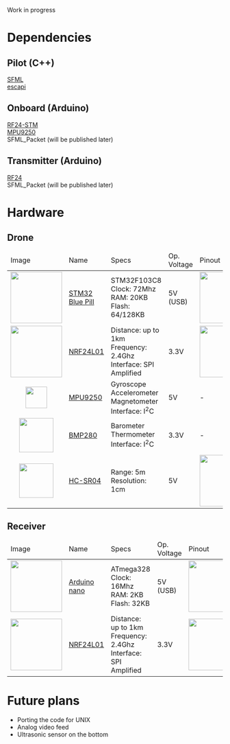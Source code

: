 Work in progress

# Dependencies
## Pilot (C++)
[SFML](https://www.sfml-dev.org)\
[escapi](https://github.com/jarikomppa/escapi)

## Onboard (Arduino)
[RF24-STM](https://github.com/jaretburkett/RF24-STM)\
[MPU9250](https://github.com/bolderflight/MPU9250)\
SFML_Packet (will be published later)

## Transmitter (Arduino)
[RF24](https://github.com/nRF24/RF24)\
SFML_Packet (will be published later)

# Hardware
## Drone
<table width="100%">
  <thead>
  	<tr><td>Image</td><td>Name</td><td>Specs</td><td>Op. Voltage</td><td>Pinout</td></tr>
  </thead>
  <tbody>
  <tr><td><img src="https://wiki.stm32duino.com/images/thumb/d/db/STM32_Blue_Pill_perspective.jpg/450px-STM32_Blue_Pill_perspective.jpg" width=120></td><td><a href="https://wiki.stm32duino.com/index.php?title=Blue_Pill">STM32 Blue Pill</a></td><td>STM32F103C8<br>Clock: 72Mhz<br>RAM: 20KB<br>Flash: 64/128KB</td><td>5V (USB)</td><td><a href="https://wiki.stm32duino.com/images/a/ae/Bluepillpinout.gif" target="_blank"><img src="https://wiki.stm32duino.com/images/a/ae/Bluepillpinout.gif" width=120></a></td></tr>
  <tr><td><img src="https://lastminuteengineers.com/wp-content/uploads/2018/07/nRF24L01-PA-LNA-External-Antenna-Wireless-Transceiver-Module.png" width=120></td><td><a href="https://lastminuteengineers.com/nrf24l01-arduino-wireless-communication/">NRF24L01</a></td><td>Distance: up to 1km<br>Frequency: 2.4Ghz<br>Interface: SPI<br>Amplified</td><td>3.3V</td><td><a href="https://lastminuteengineers.com/wp-content/uploads/2018/07/Pinout-nRF24L01-PA-LNA-External-Antenna-Wireless-Transceiver-Module.png" target="_blank"><img src="https://lastminuteengineers.com/wp-content/uploads/2018/07/Pinout-nRF24L01-PA-LNA-External-Antenna-Wireless-Transceiver-Module.png" width=120></a></td></tr>
  <tr><td align=middle><img src="https://camo.githubusercontent.com/c320f6e5db1aed989b6a1282a2ddb71582c13c60/687474703a2f2f706c617967726f756e642e61726475696e6f2e63632f75706c6f6164732f4d61696e2f6d70752d363035302e6a7067" width=50></td><td><a href="https://camo.githubusercontent.com/c320f6e5db1aed989b6a1282a2ddb71582c13c60/687474703a2f2f706c617967726f756e642e61726475696e6f2e63632f75706c6f6164732f4d61696e2f6d70752d363035302e6a7067">MPU9250</a></td><td>Gyroscope<br>Accelerometer<br>Magnetometer<br>Interface: I<sup>2</sup>C</td><td>5V</td><td>-</td></tr>
   <tr><td align=middle><img src="https://www.makerfabs.com/image/cache/makerfabs/BMP280%20Barometer/BMP280%20Barometer_1-1000x750.jpg" width=80></td><td><a href="https://www.bosch-sensortec.com/bst/products/all_products/bmp280">BMP280</a></td><td>Barometer<br>Thermometer<br>Interface: I<sup>2</sup>C</td><td>3.3V</td><td>-</td></tr>
   <tr><td align=middle><img src="https://www.robotshop.com/media/catalog/product/cache/image/625x625/9df78eab33525d08d6e5fb8d27136e95/h/c/hc-sr04-ultrasonic-range-finder-2.png" width=80></td><td><a href="https://lastminuteengineers.com/arduino-sr04-ultrasonic-sensor-tutorial/">HC-SR04</a></td><td>Range: 5m<br>Resolution: 1cm</td><td>5V</td><td><a href="https://lastminuteengineers.com/wp-content/uploads/2018/06/HC-SR04-Ultrasonic-Distance-Sensor-Pinout.jpg" target="_blank"><img src="https://lastminuteengineers.com/wp-content/uploads/2018/06/HC-SR04-Ultrasonic-Distance-Sensor-Pinout.jpg" width=120></a></td></tr>
   </tbody>
</table>

## Receiver
<table>
  <thead>
  	<tr><td>Image</td><td>Name</td><td>Specs</td><td>Op. Voltage</td><td>Pinout</td></tr>
  </thead>
  <tbody>
  <tr><td><img src="http://wiki.sunfounder.cc/images/0/0c/Nano.png" width=120></td><td><a href="https://wiki.eprolabs.com/index.php?title=Arduino_Nano">Arduino nano</a></td><td>ATmega328<br>Clock: 16Mhz<br>RAM: 2KB<br>Flash: 32KB</td><td>5V (USB)</td><td><a href="https://simba-os.readthedocs.io/en/latest/_images/arduino-nano-pinout.png" target="_blank"><img src="https://simba-os.readthedocs.io/en/latest/_images/arduino-nano-pinout.png" width=120></a></td></tr>
  <tr><td><img src="https://lastminuteengineers.com/wp-content/uploads/2018/07/nRF24L01-PA-LNA-External-Antenna-Wireless-Transceiver-Module.png" width=120></td><td><a href="https://lastminuteengineers.com/nrf24l01-arduino-wireless-communication/">NRF24L01</a></td><td>Distance: up to 1km<br>Frequency: 2.4Ghz<br>Interface: SPI<br>Amplified</td><td>3.3V</td><td><a href="https://lastminuteengineers.com/wp-content/uploads/2018/07/Pinout-nRF24L01-PA-LNA-External-Antenna-Wireless-Transceiver-Module.png" target="_blank"><img src="https://lastminuteengineers.com/wp-content/uploads/2018/07/Pinout-nRF24L01-PA-LNA-External-Antenna-Wireless-Transceiver-Module.png" width=120></a></td></tr>
   </tbody>
</table>



# Future plans
<ul>
	<li>Porting the code for UNIX</li>
	<li>Analog video feed</li>
	<li>Ultrasonic sensor on the bottom</li>
</ul>
